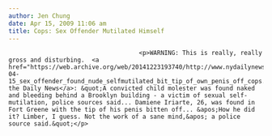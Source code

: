 ```yaml
---
author: Jen Chung
date: Apr 15, 2009 11:06 am
title: Cops: Sex Offender Mutilated Himself
---
```


	
										<p>WARNING: This is really, really gross and disturbing.  <a href="https://web.archive.org/web/20141223193740/http://www.nydailynews.com/ny_local/brooklyn/2009/04/15/2009-04-15_sex_offender_found_nude_selfmutilated_bit_tip_of_own_penis_off_cops.html">From the Daily News</a>: &quot;A convicted child molester was found naked and bleeding behind a Brooklyn building - a victim of sexual self-mutilation, police sources said... Damiene Iriarte, 26, was found in Fort Greene with the tip of his penis bitten off... &apos;How he did it? Limber, I guess. Not the work of a sane mind,&apos; a police source said.&quot;</p>					
										
									
				